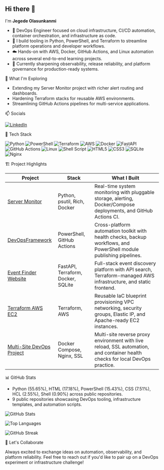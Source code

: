## Hi there 👋
 I'm **Jegede Olasunkanmi**
- 🚀 DevOps Engineer focused on cloud infrastructure, CI/CD automation, container orchestration, and infrastructure as code.
- 🧰 I build tooling in Python, PowerShell, and Terraform to streamline platform operations and developer workflows.
- ☁️ Hands-on with AWS, Docker, GitHub Actions, and Linux automation across several end-to-end learning projects.
- 🎯 Currently sharpening observability, release reliability, and platform governance for production-ready systems.

🔭 What I'm Exploring

- Extending my Server Monitor project with richer alert routing and dashboards.
- Hardening Terraform stacks for reusable AWS environments.
- Streamlining GitHub Actions pipelines for multi-service applications.

📫 Socials

[![LinkedIn](https://img.shields.io/badge/LinkedIn-0A66C2?style=for-the-badge&logo=linkedin&logoColor=white)](https://www.linkedin.com/in/jegede-olasunkanmi-0a0812297/)

🧰 Tech Stack

<p>
  <img alt="Python" src="https://img.shields.io/badge/Python-3776AB?style=for-the-badge&logo=python&logoColor=white" />
  <img alt="PowerShell" src="https://img.shields.io/badge/PowerShell-5391FE?style=for-the-badge&logo=powershell&logoColor=white" />
  <img alt="Terraform" src="https://img.shields.io/badge/Terraform-844FBA?style=for-the-badge&logo=terraform&logoColor=white" />
  <img alt="AWS" src="https://img.shields.io/badge/AWS-232F3E?style=for-the-badge&logo=amazon-aws&logoColor=white" />
  <img alt="Docker" src="https://img.shields.io/badge/Docker-2496ED?style=for-the-badge&logo=docker&logoColor=white" />
  <img alt="FastAPI" src="https://img.shields.io/badge/FastAPI-009688?style=for-the-badge&logo=fastapi&logoColor=white" />
  <img alt="GitHub Actions" src="https://img.shields.io/badge/GitHub_Actions-2088FF?style=for-the-badge&logo=github-actions&logoColor=white" />
  <img alt="Linux" src="https://img.shields.io/badge/Linux-FCC624?style=for-the-badge&logo=linux&logoColor=black" />
  <img alt="Shell Script" src="https://img.shields.io/badge/Shell_Scripting-121011?style=for-the-badge&logo=gnu-bash&logoColor=white" />
  <img alt="HTML5" src="https://img.shields.io/badge/HTML5-E34F26?style=for-the-badge&logo=html5&logoColor=white" />
  <img alt="CSS3" src="https://img.shields.io/badge/CSS3-1572B6?style=for-the-badge&logo=css3&logoColor=white" />
  <img alt="SQLite" src="https://img.shields.io/badge/SQLite-003B57?style=for-the-badge&logo=sqlite&logoColor=white" />
  <img alt="Nginx" src="https://img.shields.io/badge/Nginx-009639?style=for-the-badge&logo=nginx&logoColor=white" />
</p>

🏗️ Project Highlights

| Project | Stack | What I Built |
| --- | --- | --- |
| [Server Monitor](https://github.com/JEGSON/SEVER_MONITOR) | Python, psutil, Rich, Docker | Real-time system monitoring with pluggable storage, alerting, Docker/Compose deployments, and GitHub Actions CI. |
| [DevOpsFramework](https://github.com/JEGSON/PowershellFramework) | PowerShell, GitHub Actions | Cross-platform automation toolkit with health checks, backup workflows, and PowerShell module publishing pipelines. |
| [Event Finder Website](https://github.com/JEGSON/EVENT-FINDER-WEBSITE) | FastAPI, Terraform, Docker, SQLite | Full-stack event discovery platform with API search, Terraform-managed AWS infrastructure, and static frontend. |
| [Terraform AWS EC2](https://github.com/JEGSON/Terraform-EC2) | Terraform, AWS | Reusable IaC blueprint provisioning VPC networking, security groups, Elastic IP, and Apache-ready EC2 instances. |
| [Multi-Site DevOps Project](https://github.com/JEGSON/multi-website) | Docker Compose, Nginx, SSL | Multi-site reverse proxy environment with live reload, SSL automation, and container health checks for local DevOps practice. |

📊 GitHub Stats

- Python (55.65%), HTML (17.18%), PowerShell (15.43%), CSS (7.51%), HCL (2.55%), Shell (0.90%) across public repositories.
- 9 public repositories showcasing DevOps tooling, infrastructure templates, and automation scripts.

<p>
  <img alt="GitHub Stats" src="https://github-readme-stats.vercel.app/api?username=JEGSON&show_icons=true&count_private=true&include_all_commits=true" />
</p>
<p>
  <img alt="Top Languages" src="https://github-readme-stats.vercel.app/api/top-langs/?username=JEGSON&layout=compact&hide=Jupyter%20Notebook&langs_count=6" />
</p>
<p>
  <img alt="GitHub Streak" src="https://streak-stats.demolab.com/?user=JEGSON" />
</p>

🤝 Let's Collaborate

Always excited to exchange ideas on automation, observability, and platform reliability. Feel free to reach out if you'd like to pair up on a DevOps experiment or infrastructure challenge!

